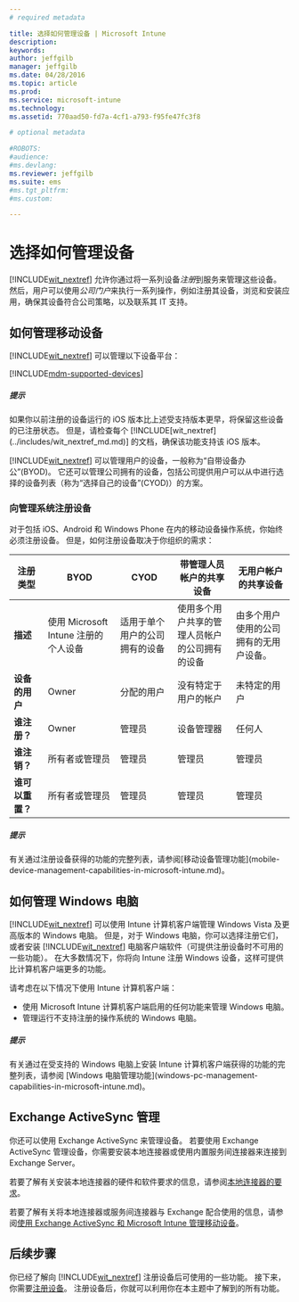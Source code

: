 ```yaml
---
# required metadata

title: 选择如何管理设备 | Microsoft Intune
description:
keywords:
author: jeffgilb
manager: jeffgilb
ms.date: 04/28/2016
ms.topic: article
ms.prod:
ms.service: microsoft-intune
ms.technology:
ms.assetid: 770aad50-fd7a-4cf1-a793-f95fe47fc3f8

# optional metadata

#ROBOTS:
#audience:
#ms.devlang:
ms.reviewer: jeffgilb
ms.suite: ems
#ms.tgt_pltfrm:
#ms.custom:

---
```


# 选择如何管理设备
[!INCLUDE[wit_nextref](../includes/wit_nextref_md.md)] 允许你通过将一系列设备*注册*到服务来管理这些设备。 然后，用户可以使用*公司门户*来执行一系列操作，例如注册其设备，浏览和安装应用，确保其设备符合公司策略，以及联系其 IT 支持。

## 如何管理移动设备
[!INCLUDE[wit_nextref](../includes/wit_nextref_md.md)] 可以管理以下设备平台：

[!INCLUDE[mdm-supported-devices](../includes/mdm-supported-devices.md)]

<div class="alert alert-tip">
  <h5><span class="icon-tip"></span> 提示</h5>
  <p>如果你以前注册的设备运行的 iOS 版本比上述受支持版本更早，将保留这些设备的已注册状态。 但是，请检查每个 [!INCLUDE[wit_nextref](../includes/wit_nextref_md.md)] 的文档，确保该功能支持该 iOS 版本。</p>
</div>

[!INCLUDE[wit_nextref](../includes/wit_nextref_md.md)] 可以管理用户的设备，一般称为“自带设备办公”(BYOD)。 它还可以管理公司拥有的设备，包括公司提供用户可以从中进行选择的设备列表（称为“选择自己的设备”(CYOD)）的方案。

### 向管理系统注册设备
对于包括 iOS、Android 和 Windows Phone 在内的移动设备操作系统，你始终必须注册设备。 但是，如何注册设备取决于你组织的需求：

|注册类型|BYOD|CYOD|带管理人员帐户的共享设备|无用户帐户的共享设备|
|-------------------|--------|--------|--------------------------------------|----------------------------------------|
|**描述**|使用 Microsoft Intune 注册的个人设备|适用于单个用户的公司拥有的设备|使用多个用户共享的管理人员帐户的公司拥有的设备|由多个用户使用的公司拥有的无用户设备。|
|**设备的用户**|Owner|分配的用户|没有特定于用户的帐户|未特定的用户|
|**谁注册？**|Owner|管理员|设备管理器|任何人|
|**谁注销？**|所有者或管理员|管理员|管理员|管理员|
|**谁可以重置？**|所有者或管理员|管理员|管理员|管理员|

<div class="alert alert-tip">
  <h5><span class="icon-tip"></span> 提示</h5>
  <p>有关通过注册设备获得的功能的完整列表，请参阅[移动设备管理功能](mobile-device-management-capabilities-in-microsoft-intune.md)。</p>
</div>



## 如何管理 Windows 电脑
[!INCLUDE[wit_nextref](../includes/wit_nextref_md.md)] 可以使用 Intune 计算机客户端管理 Windows Vista 及更高版本的 Windows 电脑。 但是，对于 Windows 电脑，你可以选择注册它们，或者安装 [!INCLUDE[wit_nextref](../includes/wit_nextref_md.md)] 电脑客户端软件（可提供注册设备时不可用的一些功能）。 在大多数情况下，你将向 Intune 注册 Windows 设备，这样可提供比计算机客户端更多的功能。

请考虑在以下情况下使用 Intune 计算机客户端：
<ul>
<li>使用 Microsoft Intune 计算机客户端启用的任何功能来管理 Windows 电脑。</li>
<li>管理运行不支持注册的操作系统的 Windows 电脑。</li>
</ul>

<div class="alert alert-tip">
  <h5><span class="icon-tip"></span> 提示</h5>
  <p>有关通过在受支持的 Windows 电脑上安装 Intune 计算机客户端获得的功能的完整列表，请参阅 [Windows 电脑管理功能](windows-pc-management-capabilities-in-microsoft-intune.md)。</p>
</div>

## Exchange ActiveSync 管理
你还可以使用 Exchange ActiveSync 来管理设备。 若要使用 Exchange ActiveSync 管理设备，你需要安装本地连接器或使用内置服务间连接器来连接到 Exchange Server。

若要了解有关安装本地连接器的硬件和软件要求的信息，请参阅[本地连接器的要求](../deploy-use/intune-on-premises-exchange-connector#requirements-for-the-on-premises-connector)。

若要了解有关将本地连接器或服务间连接器与 Exchange 配合使用的信息，请参阅[使用 Exchange ActiveSync 和 Microsoft Intune 管理移动设备](../deploy-use/mobile-device-management-with-exchange-activesync-and-microsoft-intune)。



## 后续步骤
你已经了解向 [!INCLUDE[wit_nextref](../includes/wit_nextref_md.md)] 注册设备后可使用的一些功能。 接下来，你需要[注册设备](../deploy-use/enroll-devices-in-microsoft-intune)。 注册设备后，你就可以利用你在本主题中了解到的所有功能。 <!--lindavr: There's a logical flaw in our "get to know/get started" content. You can take the path in this topic or you can take the path in the What to know before your get started topic. And they don't cover the same ground. -->


<!--HONumber=May16_HO4-->


